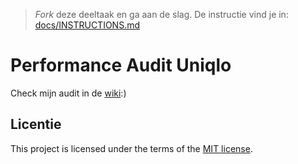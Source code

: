 > _Fork_ deze deeltaak en ga aan de slag. De instructie vind je in: [docs/INSTRUCTIONS.md](docs/INSTRUCTIONS.md)

# Performance Audit Uniqlo

Check mijn audit in de [wiki](https://github.com/NBadeloe/performance-matters-performance-audit/wiki/Performance-audit-uniqlo):)

## Licentie

This project is licensed under the terms of the [MIT license](./LICENSE).
